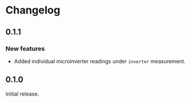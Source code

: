 # Changelog

## 0.1.1

### New features

- Added individual microinverter readings under `inverter` measurement.

## 0.1.0

Initial release.

